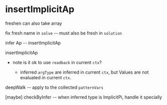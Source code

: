 # insertImplicitAp

freshen can also take array

fix fresh name in `solve` -- must also be fresh in `solution`

infer Ap -- insertImplicitAp

insertImplicitAp

- note is it ok to use `readback` in current `ctx`?

  - inferred `argType` are inferred in current `ctx`,
    but Values are not evaluated in current `ctx`.

deepWalk -- apply to the collected `patternVars`

[maybe] checkByInfer -- when inferred type is ImplicitPi, handle it specially
